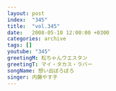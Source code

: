 ```yaml
---
layout: post
index:  "345"
title:  "vol.345"
date:   2008-05-10 12:00:00 +0300
categories: archive
tags: []
youtube: "345"
greetingM: 松ちゃんウエスタン
greetingT: マイ・タカス・ラバー
songName: 想い出ぼろぼろ
singer: 内藤やす子
---
```

